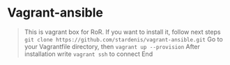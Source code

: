 # Vagrant-ansible
>This is vagrant box for RoR. If you want to install it, follow next steps
>`git clone https://github.com/stardenis/vagrant-ansible.git`
>Go to your Vagrantfile directory, then
>`vagrant up --provision`
>After installation write
>`vagrant ssh` to connect
>End  
